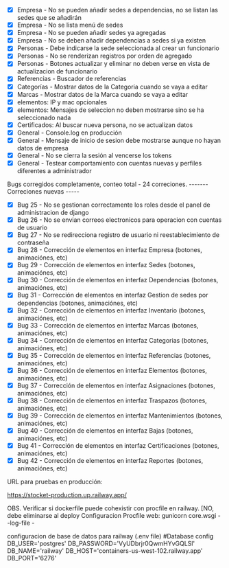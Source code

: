 * [X] Empresa - No se pueden añadir sedes a dependencias, no se listan las sedes que se añadirán
* [X] Empresa - No se lista menú de sedes
* [X] Empresa - No se pueden añadir sedes ya agregadas
* [X] Empresa - No se deben añadir dependencias a sedes si ya existen
* [X] Personas - Debe indicarse la sede seleccionada al crear un funcionario
* [X] Personas - No se renderizan registros por orden de agregado
* [X] Personas - Botones actualizar y eliminar no deben verse en vista de actualizacion de funcionario
* [X] Referencias - Buscador de referencias
* [X] Categorías - Mostrar datos de la Categoria cuando se vaya a editar
* [X] Marcas - Mostrar datos de la Marca cuando se vaya a editar
* [X] elementos: IP y mac opcionales
* [X] elementos: Mensajes de seleccion no deben mostrarse sino se ha seleccionado nada
* [X] Certificados: Al buscar nueva persona, no se actualizan datos
* [X] General - Console.log en producción
* [X] General - Mensaje de inicio de sesion debe mostrarse aunque no hayan datos de empresa
* [X] General - No se cierra la sesión al vencerse los tokens
* [X] General - Testear comportamiento con cuentas nuevas y perfiles diferentes a administrador

Bugs corregidos completamente, conteo total - 24 correciones.
------- Correciones nuevas -----

* [X] Bug 25 - No se gestionan correctamente los roles desde el panel de administracion de django
* [X] Bug 26 - No se envian correos electronicos para operacion con cuentas de usuario
* [X] Bug 27 - No se redirecciona registro de usuario ni reestablecimiento de contraseña
* [X] Bug 28 - Corrección de elementos en interfaz Empresa (botones, animaciónes, etc)
* [X] Bug 29 - Corrección de elementos en interfaz Sedes (botones, animaciónes, etc)
* [X] Bug 30 - Corrección de elementos en interfaz Dependencias (botones, animaciónes, etc)
* [X] Bug 31 - Corrección de elementos en interfaz Gestion de sedes por dependencias (botones, animaciónes, etc)
* [X] Bug 32 - Corrección de elementos en interfaz Inventario (botones, animaciónes, etc)
* [X] Bug 33 - Corrección de elementos en interfaz Marcas (botones, animaciónes, etc)
* [X] Bug 34 - Corrección de elementos en interfaz Categorias (botones, animaciónes, etc)
* [X] Bug 35 - Corrección de elementos en interfaz Referencias (botones, animaciónes, etc)
* [X] Bug 36 - Corrección de elementos en interfaz Elementos (botones, animaciónes, etc)
* [X] Bug 37 - Corrección de elementos en interfaz Asignaciones (botones, animaciónes, etc)
* [X] Bug 38 - Corrección de elementos en interfaz Traspazos (botones, animaciónes, etc)
* [X] Bug 39 - Corrección de elementos en interfaz Mantenimientos (botones, animaciónes, etc)
* [X] Bug 40 - Corrección de elementos en interfaz Bajas (botones, animaciónes, etc)
* [X] Bug 41 - Corrección de elementos en interfaz Certificaciones (botones, animaciónes, etc)
* [X] Bug 42 - Corrección de elementos en interfaz Reportes (botones, animaciónes, etc)

URL para pruebas en producción:

https://stocket-production.up.railway.app/

OBS. Verificar si dockerfile puede cohexistir con procfile en railway. [NO, debe eliminarse al deploy
Configuracion Procfile
web: gunicorn core.wsgi --log-file -

configuracion de base de datos para railway (.env file)
#Database config
DB_USER='postgres'
DB_PASSWORD='VyUDbrjr0QwmHYvGQLSl'
DB_NAME='railway'
DB_HOST='containers-us-west-102.railway.app'
DB_PORT='6276'
